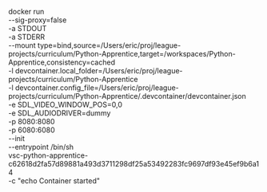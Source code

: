 


docker run \
    --sig-proxy=false \
    -a STDOUT \
    -a STDERR \
    --mount type=bind,source=/Users/eric/proj/league-projects/curriculum/Python-Apprentice,target=/workspaces/Python-Apprentice,consistency=cached \
    -l devcontainer.local_folder=/Users/eric/proj/league-projects/curriculum/Python-Apprentice \
    -l devcontainer.config_file=/Users/eric/proj/league-projects/curriculum/Python-Apprentice/.devcontainer/devcontainer.json \
    -e SDL_VIDEO_WINDOW_POS=0,0 \
    -e SDL_AUDIODRIVER=dummy \
    -p 8080:8080 \
    -p 6080:6080 \
    --init \
    --entrypoint /bin/sh \
    vsc-python-apprentice-c62618d2fa57d89881a493d3711298df25a53492283fc9697df93e45ef9b6a14 \
    -c "echo Container started"